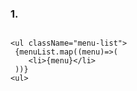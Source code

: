### 1.

```

<ul className="menu-list">
 {menuList.map((menu)=>(
    <li>{menu}</li>
 ))}
<ul>

```

